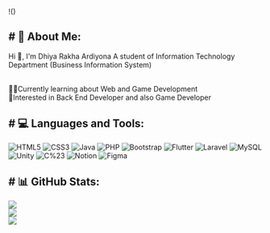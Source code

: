 !([](https://i.pinimg.com/originals/81/97/63/819763d9c6b741f7a32ffee62d76db25.gif))

<h2 align="left"># 💫 About Me:</h2>
Hi 👋, I'm Dhiya Rakha Ardiyona
A student of Information Technology Department (Business Information System)

<br>👨‍💻Currently learning about Web and Game Development<br>🧐Interested in Back End Developer and also Game Developer

<h2 align="left"># 💻 Languages and Tools:</h2>

![HTML5](https://img.shields.io/badge/html5-%23E34F26.svg?style=for-the-badge&logo=html5&logoColor=white) ![CSS3](https://img.shields.io/badge/css3-%231572B6.svg?style=for-the-badge&logo=css3&logoColor=white) ![Java](https://img.shields.io/badge/java-%23ED8B00.svg?style=for-the-badge&logo=openjdk&logoColor=white) ![PHP](https://img.shields.io/badge/php-%23777BB4.svg?style=for-the-badge&logo=php&logoColor=white) ![Bootstrap](https://img.shields.io/badge/bootstrap-%238511FA.svg?style=for-the-badge&logo=bootstrap&logoColor=white) ![Flutter](https://img.shields.io/badge/Flutter-%2302569B.svg?style=for-the-badge&logo=Flutter&logoColor=white) ![Laravel](https://img.shields.io/badge/laravel-%23FF2D20.svg?style=for-the-badge&logo=laravel&logoColor=white) ![MySQL](https://img.shields.io/badge/mysql-4479A1.svg?style=for-the-badge&logo=mysql&logoColor=white) ![Unity](https://img.shields.io/badge/Unity-%23000000.svg?style=for-the-badge&logo=unity&logoColor=white) ![C%23](https://img.shields.io/badge/C%23-%23239120.svg?style=for-the-badge&logo=c-%23&logoColor=white) ![Notion](https://img.shields.io/badge/Notion-%23000000.svg?style=for-the-badge&logo=notion&logoColor=white) ![Figma](https://img.shields.io/badge/Figma-%23F24E1E.svg?style=for-the-badge&logo=figma&logoColor=white)

<h2 align="left"># 📊 GitHub Stats: </h2>

![](https://github-readme-stats.vercel.app/api?username=Ardiyona&theme=blueberry&hide_border=false&include_all_commits=false&count_private=false)<br/>
![](https://github-readme-streak-stats.herokuapp.com/?user=Ardiyona&theme=blueberry&hide_border=false)<br/>
![](https://github-readme-stats.vercel.app/api/top-langs/?username=Ardiyona&theme=blueberry&hide_border=false&include_all_commits=false&count_private=false&layout=compact)
